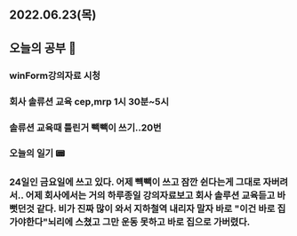 ## 2022.06.23(목)

## 오늘의 공부 🎉
### winForm강의자료 시청
### 회사 솔류션 교육 cep,mrp 1시 30분~5시
### 솔류션 교육때 틀린거 빽빽이 쓰기..20번

### 오늘의 일기 📟
### 24일인 금요일에 쓰고 있다. 어제 뺵빽이 쓰고 잠깐 쉰다는게 그대로 자버려서.. 어제 회사에서는 거의 하루종일 강의자료보고 회사 솔루션 교육듣고 바뻣던것 같다. 비가 진짜 많이 와서 지하철역 내리자 말자 바로 "이건 바로 집가야한다"뇌리에 스쳤고 그만 운동 못하고 바로 집으로 가버렸다.

